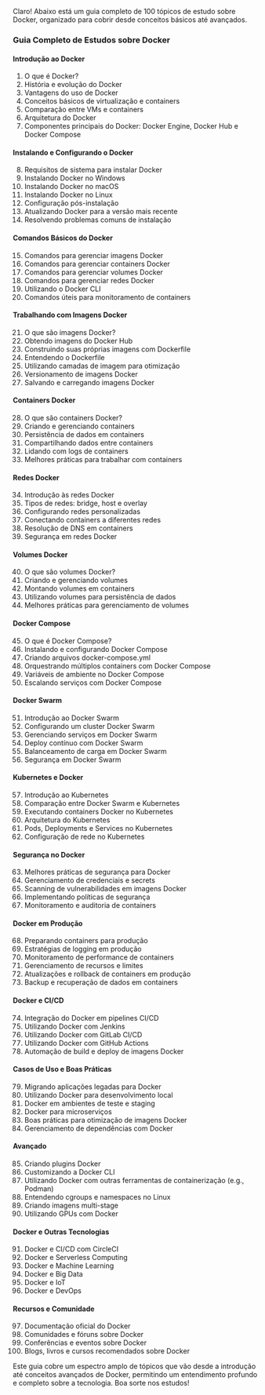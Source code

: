 Claro! Abaixo está um guia completo de 100 tópicos de estudo sobre Docker, organizado para cobrir desde conceitos básicos até avançados.

### Guia Completo de Estudos sobre Docker

#### Introdução ao Docker
1. O que é Docker?
2. História e evolução do Docker
3. Vantagens do uso de Docker
4. Conceitos básicos de virtualização e containers
5. Comparação entre VMs e containers
6. Arquitetura do Docker
7. Componentes principais do Docker: Docker Engine, Docker Hub e Docker Compose

#### Instalando e Configurando o Docker
8. Requisitos de sistema para instalar Docker
9. Instalando Docker no Windows
10. Instalando Docker no macOS
11. Instalando Docker no Linux
12. Configuração pós-instalação
13. Atualizando Docker para a versão mais recente
14. Resolvendo problemas comuns de instalação

#### Comandos Básicos do Docker
15. Comandos para gerenciar imagens Docker
16. Comandos para gerenciar containers Docker
17. Comandos para gerenciar volumes Docker
18. Comandos para gerenciar redes Docker
19. Utilizando o Docker CLI
20. Comandos úteis para monitoramento de containers

#### Trabalhando com Imagens Docker
21. O que são imagens Docker?
22. Obtendo imagens do Docker Hub
23. Construindo suas próprias imagens com Dockerfile
24. Entendendo o Dockerfile
25. Utilizando camadas de imagem para otimização
26. Versionamento de imagens Docker
27. Salvando e carregando imagens Docker

#### Containers Docker
28. O que são containers Docker?
29. Criando e gerenciando containers
30. Persistência de dados em containers
31. Compartilhando dados entre containers
32. Lidando com logs de containers
33. Melhores práticas para trabalhar com containers

#### Redes Docker
34. Introdução às redes Docker
35. Tipos de redes: bridge, host e overlay
36. Configurando redes personalizadas
37. Conectando containers a diferentes redes
38. Resolução de DNS em containers
39. Segurança em redes Docker

#### Volumes Docker
40. O que são volumes Docker?
41. Criando e gerenciando volumes
42. Montando volumes em containers
43. Utilizando volumes para persistência de dados
44. Melhores práticas para gerenciamento de volumes

#### Docker Compose
45. O que é Docker Compose?
46. Instalando e configurando Docker Compose
47. Criando arquivos docker-compose.yml
48. Orquestrando múltiplos containers com Docker Compose
49. Variáveis de ambiente no Docker Compose
50. Escalando serviços com Docker Compose

#### Docker Swarm
51. Introdução ao Docker Swarm
52. Configurando um cluster Docker Swarm
53. Gerenciando serviços em Docker Swarm
54. Deploy contínuo com Docker Swarm
55. Balanceamento de carga em Docker Swarm
56. Segurança em Docker Swarm

#### Kubernetes e Docker
57. Introdução ao Kubernetes
58. Comparação entre Docker Swarm e Kubernetes
59. Executando containers Docker no Kubernetes
60. Arquitetura do Kubernetes
61. Pods, Deployments e Services no Kubernetes
62. Configuração de rede no Kubernetes

#### Segurança no Docker
63. Melhores práticas de segurança para Docker
64. Gerenciamento de credenciais e secrets
65. Scanning de vulnerabilidades em imagens Docker
66. Implementando políticas de segurança
67. Monitoramento e auditoria de containers

#### Docker em Produção
68. Preparando containers para produção
69. Estratégias de logging em produção
70. Monitoramento de performance de containers
71. Gerenciamento de recursos e limites
72. Atualizações e rollback de containers em produção
73. Backup e recuperação de dados em containers

#### Docker e CI/CD
74. Integração do Docker em pipelines CI/CD
75. Utilizando Docker com Jenkins
76. Utilizando Docker com GitLab CI/CD
77. Utilizando Docker com GitHub Actions
78. Automação de build e deploy de imagens Docker

#### Casos de Uso e Boas Práticas
79. Migrando aplicações legadas para Docker
80. Utilizando Docker para desenvolvimento local
81. Docker em ambientes de teste e staging
82. Docker para microserviços
83. Boas práticas para otimização de imagens Docker
84. Gerenciamento de dependências com Docker

#### Avançado
85. Criando plugins Docker
86. Customizando a Docker CLI
87. Utilizando Docker com outras ferramentas de containerização (e.g., Podman)
88. Entendendo cgroups e namespaces no Linux
89. Criando imagens multi-stage
90. Utilizando GPUs com Docker

#### Docker e Outras Tecnologias
91. Docker e CI/CD com CircleCI
92. Docker e Serverless Computing
93. Docker e Machine Learning
94. Docker e Big Data
95. Docker e IoT
96. Docker e DevOps

#### Recursos e Comunidade
97. Documentação oficial do Docker
98. Comunidades e fóruns sobre Docker
99. Conferências e eventos sobre Docker
100. Blogs, livros e cursos recomendados sobre Docker

Este guia cobre um espectro amplo de tópicos que vão desde a introdução até conceitos avançados de Docker, permitindo um entendimento profundo e completo sobre a tecnologia. Boa sorte nos estudos!